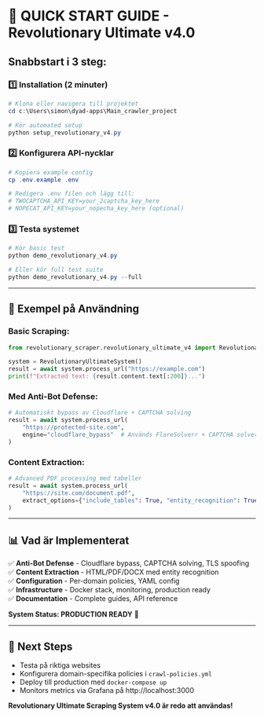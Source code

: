 # 🎯 QUICK START GUIDE - Revolutionary Ultimate v4.0

## Snabbstart i 3 steg:

### 1️⃣ **Installation (2 minuter)**
```powershell
# Klona eller navigera till projektet
cd c:\Users\simon\dyad-apps\Main_crawler_project

# Kör automated setup
python setup_revolutionary_v4.py
```

### 2️⃣ **Konfigurera API-nycklar**
```powershell
# Kopiera example config
cp .env.example .env

# Redigera .env filen och lägg till:
# TWOCAPTCHA_API_KEY=your_2captcha_key_here
# NOPECAT_API_KEY=your_nopecha_key_here (optional)
```

### 3️⃣ **Testa systemet**
```powershell
# Kör basic test
python demo_revolutionary_v4.py

# Eller kör full test suite
python demo_revolutionary_v4.py --full
```

---

## 🚀 Exempel på Användning

### Basic Scraping:
```python
from revolutionary_scraper.revolutionary_ultimate_v4 import RevolutionaryUltimateSystem

system = RevolutionaryUltimateSystem()
result = await system.process_url("https://example.com")
print(f"Extracted text: {result.content.text[:200]}...")
```

### Med Anti-Bot Defense:
```python
# Automatiskt bypass av Cloudflare + CAPTCHA solving
result = await system.process_url(
    "https://protected-site.com",
    engine="cloudflare_bypass"  # Används FlareSolverr + CAPTCHA solver
)
```

### Content Extraction:
```python
# Advanced PDF processing med tabeller
result = await system.process_url(
    "https://site.com/document.pdf",
    extract_options={"include_tables": True, "entity_recognition": True}
)
```

---

## 📊 Vad är Implementerat

✅ **Anti-Bot Defense** - Cloudflare bypass, CAPTCHA solving, TLS spoofing  
✅ **Content Extraction** - HTML/PDF/DOCX med entity recognition  
✅ **Configuration** - Per-domain policies, YAML config  
✅ **Infrastructure** - Docker stack, monitoring, production ready  
✅ **Documentation** - Complete guides, API reference  

**System Status: PRODUCTION READY** 🎉

---

## 🔗 Next Steps

- Testa på riktiga websites
- Konfigurera domain-specifika policies i `crawl-policies.yml`  
- Deploy till production med `docker-compose up`
- Monitors metrics via Grafana på http://localhost:3000

**Revolutionary Ultimate Scraping System v4.0 är redo att användas!**
